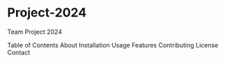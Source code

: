 # Project-2024
Team Project 2024

Table of Contents
About
Installation
Usage
Features
Contributing
License
Contact
